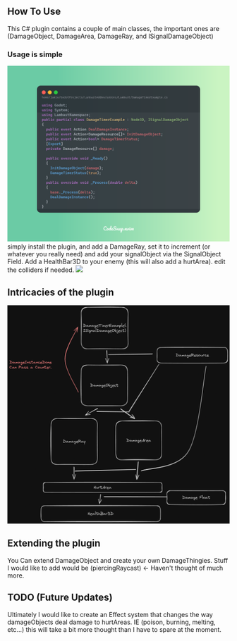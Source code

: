 
## How To Use
This C# plugin contains a couple of main classes, the important ones are (DamageObject, DamageArea, DamageRay, and ISignalDamageObject)

### Usage is simple
![](https://github.com/jamesonBradfield/Lambast-Damage-System/blob/master/media/CodeSnap_2024-05-17_at_11%3A23%3A03.png)
simply install the plugin, and add a DamageRay, set it to increment (or whatever you really need) and add your signalObject via the SignalObject Field.
Add a HealthBar3D to your enemy (this will also add a hurtArea).
edit the colliders if needed.
![](https://github.com/jamesonBradfield/Lambast-Damage-System/blob/master/media/DamageAreaExample.gif)

## Intricacies of the plugin

![](https://github.com/jamesonBradfield/Lambast-Damage-System/blob/master/media/Lambast%20Diagram.png)


## Extending the plugin
You Can extend DamageObject and create your own DamageThingies. Stuff I would like to add would be (piercingRaycast) <- Haven't thought of much more.


## TODO (Future Updates)
Ultimately I would like to create an Effect system that changes the way damageObjects deal damage to hurtAreas. IE (poison, burning, melting, etc...) this will take a bit more thought than I have to spare at the moment.

